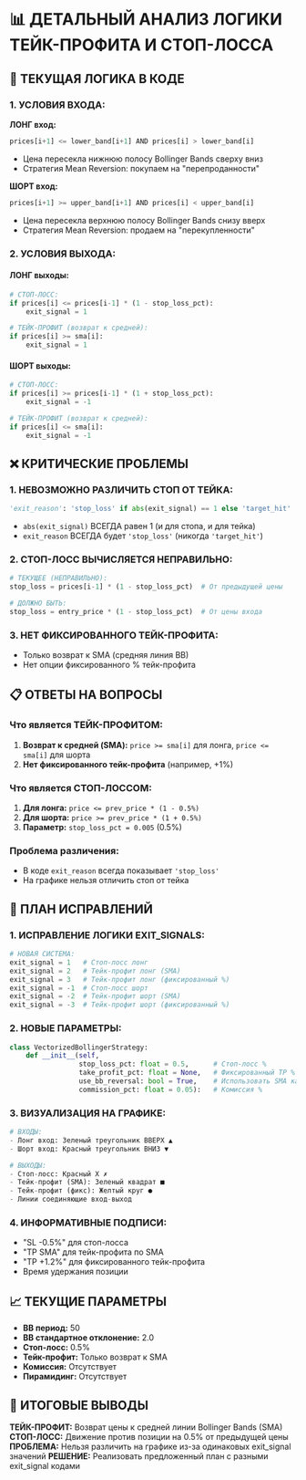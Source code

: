# 📊 ДЕТАЛЬНЫЙ АНАЛИЗ ЛОГИКИ ТЕЙК-ПРОФИТА И СТОП-ЛОССА

## 🎯 ТЕКУЩАЯ ЛОГИКА В КОДЕ

### 1. **УСЛОВИЯ ВХОДА:**

**ЛОНГ вход:**
```python
prices[i+1] <= lower_band[i+1] AND prices[i] > lower_band[i]
```
- Цена пересекла нижнюю полосу Bollinger Bands сверху вниз
- Стратегия Mean Reversion: покупаем на "перепроданности"

**ШОРТ вход:**
```python
prices[i+1] >= upper_band[i+1] AND prices[i] < upper_band[i]
```
- Цена пересекла верхнюю полосу Bollinger Bands снизу вверх
- Стратегия Mean Reversion: продаем на "перекупленности"

### 2. **УСЛОВИЯ ВЫХОДА:**

#### **ЛОНГ выходы:**
```python
# СТОП-ЛОСС:
if prices[i] <= prices[i-1] * (1 - stop_loss_pct):
    exit_signal = 1

# ТЕЙК-ПРОФИТ (возврат к средней):
if prices[i] >= sma[i]:
    exit_signal = 1
```

#### **ШОРТ выходы:**
```python
# СТОП-ЛОСС:
if prices[i] >= prices[i-1] * (1 + stop_loss_pct):
    exit_signal = -1

# ТЕЙК-ПРОФИТ (возврат к средней):
if prices[i] <= sma[i]:
    exit_signal = -1
```

## ❌ КРИТИЧЕСКИЕ ПРОБЛЕМЫ

### 1. **НЕВОЗМОЖНО РАЗЛИЧИТЬ СТОП ОТ ТЕЙКА:**
```python
'exit_reason': 'stop_loss' if abs(exit_signal) == 1 else 'target_hit'
```
- `abs(exit_signal)` ВСЕГДА равен 1 (и для стопа, и для тейка)
- `exit_reason` ВСЕГДА будет `'stop_loss'` (никогда `'target_hit'`)

### 2. **СТОП-ЛОСС ВЫЧИСЛЯЕТСЯ НЕПРАВИЛЬНО:**
```python
# ТЕКУЩЕЕ (НЕПРАВИЛЬНО):
stop_loss = prices[i-1] * (1 - stop_loss_pct)  # От предыдущей цены

# ДОЛЖНО БЫТЬ:
stop_loss = entry_price * (1 - stop_loss_pct)  # От цены входа
```

### 3. **НЕТ ФИКСИРОВАННОГО ТЕЙК-ПРОФИТА:**
- Только возврат к SMA (средняя линия BB)
- Нет опции фиксированного % тейк-профита

## 📋 ОТВЕТЫ НА ВОПРОСЫ

### **Что является ТЕЙК-ПРОФИТОМ:**
1. **Возврат к средней (SMA):** `price >= sma[i]` для лонга, `price <= sma[i]` для шорта
2. **Нет фиксированного тейк-профита** (например, +1%)

### **Что является СТОП-ЛОССОМ:**
1. **Для лонга:** `price <= prev_price * (1 - 0.5%)`
2. **Для шорта:** `price >= prev_price * (1 + 0.5%)`
3. **Параметр:** `stop_loss_pct = 0.005` (0.5%)

### **Проблема различения:**
- В коде `exit_reason` всегда показывает `'stop_loss'`
- На графике нельзя отличить стоп от тейка

## 🚀 ПЛАН ИСПРАВЛЕНИЙ

### 1. **ИСПРАВЛЕНИЕ ЛОГИКИ EXIT_SIGNALS:**
```python
# НОВАЯ СИСТЕМА:
exit_signal = 1   # Стоп-лосс лонг
exit_signal = 2   # Тейк-профит лонг (SMA)
exit_signal = 3   # Тейк-профит лонг (фиксированный %)
exit_signal = -1  # Стоп-лосс шорт
exit_signal = -2  # Тейк-профит шорт (SMA)
exit_signal = -3  # Тейк-профит шорт (фиксированный %)
```

### 2. **НОВЫЕ ПАРАМЕТРЫ:**
```python
class VectorizedBollingerStrategy:
    def __init__(self,
                 stop_loss_pct: float = 0.5,      # Стоп-лосс %
                 take_profit_pct: float = None,   # Фиксированный TP %
                 use_bb_reversal: bool = True,    # Использовать SMA как TP
                 commission_pct: float = 0.05):   # Комиссия %
```

### 3. **ВИЗУАЛИЗАЦИЯ НА ГРАФИКЕ:**
```python
# ВХОДЫ:
- Лонг вход: Зеленый треугольник ВВЕРХ ▲
- Шорт вход: Красный треугольник ВНИЗ ▼

# ВЫХОДЫ:
- Стоп-лосс: Красный X ✗
- Тейк-профит (SMA): Зеленый квадрат ■
- Тейк-профит (фикс): Желтый круг ●
- Линии соединяющие вход-выход
```

### 4. **ИНФОРМАТИВНЫЕ ПОДПИСИ:**
- "SL -0.5%" для стоп-лосса
- "TP SMA" для тейк-профита по SMA
- "TP +1.2%" для фиксированного тейк-профита
- Время удержания позиции

## 📈 ТЕКУЩИЕ ПАРАМЕТРЫ

- **BB период:** 50
- **BB стандартное отклонение:** 2.0
- **Стоп-лосс:** 0.5%
- **Тейк-профит:** Только возврат к SMA
- **Комиссия:** Отсутствует
- **Пирамидинг:** Отсутствует

## 🎯 ИТОГОВЫЕ ВЫВОДЫ

**ТЕЙК-ПРОФИТ:** Возврат цены к средней линии Bollinger Bands (SMA)
**СТОП-ЛОСС:** Движение против позиции на 0.5% от предыдущей цены
**ПРОБЛЕМА:** Нельзя различить на графике из-за одинаковых exit_signal значений
**РЕШЕНИЕ:** Реализовать предложенный план с разными exit_signal кодами
